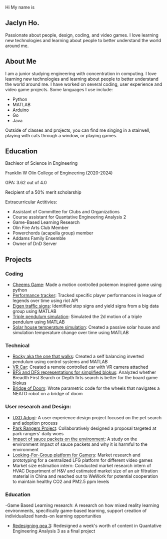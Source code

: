 Hi My name is 
## Jaclyn Ho.
Passionate about people, design, coding, and video games. I love learning new technologies and learning about people to better understand the world around me.


## About Me
I am a junior studying engineering with concentration in computing. I love learning new technologies and learning about people to better understand the world around me. I have worked on several coding, user experience and video game projects. Some languages I use include:
- Python
- MATLAB
- Arduino
- Go
- Java

Outside of classes and projects, you can find me singing in a stairwell, playing with cats through a window, or playing games.

## Education
Bachleor of Science in Engineering
  
Franklin W Olin College of Engineering (2020-2024)
  
GPA: 3.62 out of 4.0
  
Recipient of a 50% merit scholarship

Extracurricular Actitivies:
- Assistant of Committee for Clubs and Organizations
- Course assistant for Quantative Engineering Analysis 2
- Game-Based Learning Research
- Olin Fire Arts Club Member
- Powerchords (acapella group) member
- Addams Family Ensemble
- Owner of DnD Server

## Projects
### Coding
- [Cheems Game](https://github.com/olincollege/cheems-game/blob/main/docs/README.md):
	Made a motion controlled pokemon inspired game using python
- [Performance tracker](https://github.com/olincollege/league-performance-analyzer/blob/main/Comp_Essay.ipynb):
        Tracked specific player performances in league of legends over time using riot API
- [Eigen traffic signs](https://docs.google.com/document/d/1RXxdRxFPPxvBeo-laqhylgFfT2BGantYx0W-YoCq28k/edit?usp=sharing):
        Identified stop signs and yield signs from a big data group using MATLAB
- [Triple pendulum simulation](https://docs.google.com/document/d/1-e7YI3iI-V2ByAeJksbkrdiXQE_j-TjKbv4OMKitXHA/edit?usp=sharing):
        Simulated the 2d motion of a triple pendulum using MATLAB
- [Solar house temperature simulation](https://docs.google.com/document/d/1kxpSMF4g9S6eldswnY0EYNBL6Ne6coXY6i_IWRYSXBo/edit?usp=sharing):
        Created a passive solar house and simulation temperature change over time using MATLAB
### Technical
- [Rocky aka the one that walks](https://docs.google.com/document/d/1pa4henhJ0C_qMIdlytwz5s30eXm5KJHSjmJNv5kvWZk/edit?usp=sharing):
        Created a self balancing inverted pendulum using control systems and MATLAB
- [VR Car](https://olincollege.github.io/pie-2021-03/VRCar/):
	Created a remote controlled car with VR camera attached
- [BFS and DFS representations for simplified blokus](https://docs.google.com/presentation/d/1FR7OvHdcLA5QJx3LN92G4XUWDZ8mtdmACLEUQt3Y2Bc/edit?usp=sharing):
	Analyzed whether Breadth First Search or Depth firts search is better for the board game blokus
- [Bridge of Doom](https://docs.google.com/document/d/1GJgfp6_DRsqKW1prQz31OjySqgERteayN-b3uLEdtKo/edit?usp=sharing):
	Wrote parametric code for the wheels that navigates a NEATO robot on a bridge of doom


### User research and Design:
- [UXD Adogi](https://drive.google.com/file/d/1ziCPP4O2XVuSco3qBUUYJlIGi6-MlW_S/view?usp=sharing):
	A user experience design project focused on the pet search and adoption process
- [Park Rangers Project](https://drive.google.com/drive/folders/1ScRanZuc9mZxOKTZUhXSxzi2utCa20_F?usp=sharing):
	Collaboratively designed a proposal targeted at park rangers' daily woes
- [Impact of sauce packets on the environment](https://drive.google.com/file/d/1fW8T57gan4d98lUqtkl8lS_PWvAR3JV8/view?usp=sharing):
	A study on the environment impact of sauce packets and why it is harmful to the environment
- [Looking-For-Group platform for Gamers](https://drive.google.com/drive/folders/1y1HtHUL_onXXZWjSzyGmHnuK2MV10szx?usp=sharing):
	Market research and prototyping for a centralized LFG platform for different video games
- Market size estimation intern:
	Conducted market research intern of HVAC Department of H&V and estimated market size of an air filtration material in China and reached out to WeWork for potential cooperation to maintain healthy CO2 and PM2.5 ppm levels


### Education
-Game Based Learning research:
	A research on how mixed reality learning environments, specifically game-based learning, support creation of individualized hands-on learning opportunities
- [Redesigning qea 3](https://drive.google.com/drive/folders/1NterEjpaiqDCD3esMe5Ry9PzUVrNHkNg?usp=sharing):
	Redesigned a week's worth of content in Quantative Engineering Analysis 3 as a final project
